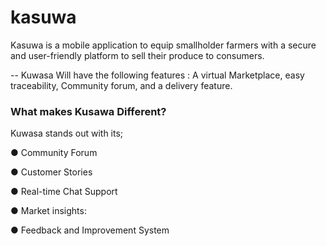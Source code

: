 # kasuwa

Kasuwa is a mobile application to equip smallholder farmers with a secure and
user-friendly platform to sell their produce to consumers.

-- Kuwasa Will have the following features : A virtual Marketplace, easy traceability, Community forum, and a delivery feature.

### What makes Kusawa Different?
Kuwasa stands out with its;

● Community Forum

● Customer Stories

● Real-time Chat Support

● Market insights:

● Feedback and Improvement System


